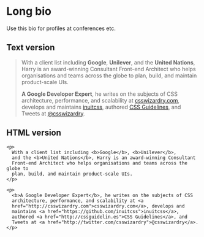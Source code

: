 # Long bio

Use this bio for profiles at conferences etc.

## Text version

> With a client list including **Google**, **Unilever**, and the **United
> Nations**, Harry is an award-winning Consultant Front-end Architect who helps
> organisations and teams across the globe to plan, build, and maintain
> product-scale UIs.
>
> **A Google Developer Expert**, he writes on the subjects of CSS architecture,
> performance, and scalability at [csswizardry.com](http://csswizardry.com),
> develops and maintains [inuitcss](https://github.com/inuitcss), authored [CSS
> Guidelines](http://cssguidelin.es), and Tweets at
> [@csswizardry](http://twitter.com/csswizardry).

## HTML version

<pre><code>&lt;p&gt;
  With a client list including &lt;b&gt;Google&lt;/b&gt;, &lt;b&gt;Unilever&lt;/b&gt;,
  and the &lt;b&gt;United Nations&lt;/b&gt;, Harry is an award-winning Consultant
  Front-end Architect who helps organisations and teams across the globe to
  plan, build, and maintain product-scale UIs.
&lt;/p&gt;

&lt;p&gt;
  &lt;b&gt;A Google Developer Expert&lt;/b&gt;, he writes on the subjects of CSS
  architecture, performance, and scalability at &lt;a
  href="http://csswizardry.com"&gt;csswizardry.com&lt;/a&gt;, develops and
  maintains &lt;a href="https://github.com/inuitcss"&gt;inuitcss&lt;/a&gt;,
  authored &lt;a href="http://cssguidelin.es"&gt;CSS Guidelines&lt;/a&gt;, and
  Tweets at &lt;a href="http://twitter.com/csswizardry"&gt;@csswizardry&lt;/a&gt;.
&lt;/p&gt;</code></pre>
